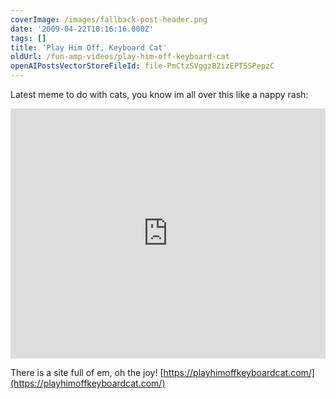 ```yaml
---
coverImage: /images/fallback-post-header.png
date: '2009-04-22T10:16:16.000Z'
tags: []
title: 'Play Him Off, Keyboard Cat'
oldUrl: /fun-amp-videos/play-him-off-keyboard-cat
openAIPostsVectorStoreFileId: file-PmCtzSVggzB2izEPT5SPepzC
---
```


Latest meme to do with cats, you know im all over this like a nappy rash:

<iframe width="100%" height="400" src="https://www.youtube.com/embed/BhsLTsZgajs" frameborder="0" allow="accelerometer; autoplay; clipboard-write; encrypted-media; gyroscope; picture-in-picture" allowfullscreen></iframe>

There is a site full of em, oh the joy! [https://playhimoffkeyboardcat.com/](https://playhimoffkeyboardcat.com/)

